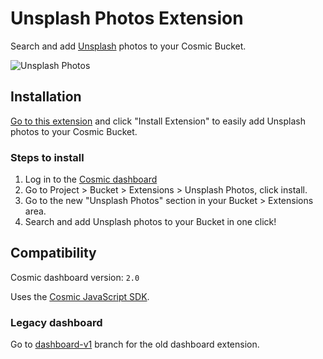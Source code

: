 # Unsplash Photos Extension
Search and add [Unsplash](https://unsplash.com) photos to your Cosmic Bucket.

![Unsplash Photos](https://imgix.cosmicjs.com/62b11940-e455-11ed-ae1d-5deea67677ad-unsplash-screenshot.png?w=2000&auto=format&mask=corners&corner-radius=104,104,104,104)
## Installation
[Go to this extension](https://www.cosmicjs.com/marketplace/extensions/unsplash-photos) and click "Install Extension" to easily add Unsplash photos to your Cosmic Bucket.

### Steps to install

1. Log in to the [Cosmic dashboard](https://www.cosmicjs.com/login)
2. Go to Project > Bucket > Extensions > Unsplash Photos, click install.
3. Go to the new "Unsplash Photos" section in your Bucket > Extensions area.
4. Search and add Unsplash photos to your Bucket in one click!


## Compatibility
Cosmic dashboard version: `2.0`

Uses the [Cosmic JavaScript SDK](https://www.npmjs.com/package/@cosmicjs/sdk).

### Legacy dashboard
Go to [dashboard-v1](https://github.com/cosmicjs/unsplash-extension/tree/dashboard-v1) branch for the old dashboard extension.
